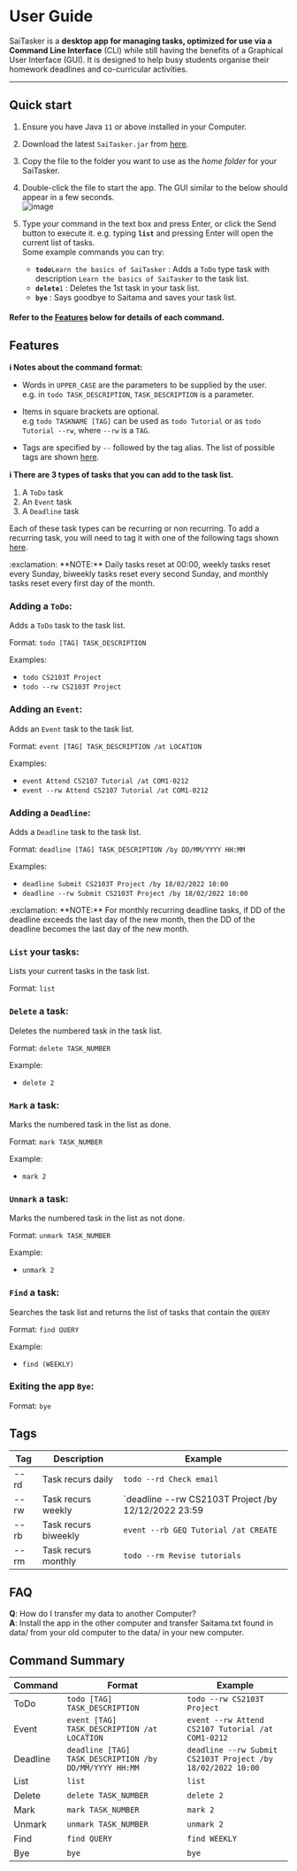 # User Guide

SaiTasker is a **desktop app for managing tasks, optimized for use via a Command Line Interface** (CLI) while still having the benefits of a Graphical User Interface (GUI). It is designed to help busy students organise their homework deadlines and co-curricular activities.

--------------------------------------------------------------------------------------------------------------------

## Quick start

1. Ensure you have Java `11` or above installed in your Computer.

2. Download the latest `SaiTasker.jar` from [here](https://github.com/tyanhan/ip/releases).

3. Copy the file to the folder you want to use as the _home folder_ for your SaiTasker.

4. Double-click the file to start the app. The GUI similar to the below should appear in a few seconds.<br>
   ![image](https://user-images.githubusercontent.com/68331979/153713851-ce5b7e94-7a33-4d90-95a8-f5d3f22f03c0.png)
   
5. Type your command in the text box and press Enter, or click the Send button to execute it. e.g. typing **`list`** and pressing Enter will open the current list of tasks.<br>
   Some example commands you can try:
   * **`todo`**`Learn the basics of SaiTasker` : Adds a `ToDo` type task with description `Learn the basics of SaiTasker` to the task list.
   * **`delete`**`1` : Deletes the 1st task in your task list.
   * **`bye`** : Says goodbye to Saitama and saves your task list.

#### Refer to the [Features](#features) below for details of each command.

## Features 

<div markdown="block" class="alert alert-info">

**:information_source: Notes about the command format:**<br>
  
* Words in `UPPER_CASE` are the parameters to be supplied by the user.<br>
  e.g. in `todo TASK_DESCRIPTION`, `TASK_DESCRIPTION` is a parameter.
  
* Items in square brackets are optional.<br>
  e.g `todo TASKNAME [TAG]` can be used as `todo Tutorial` or as `todo Tutorial --rw`, where `--rw` is a `TAG`.
  
* Tags are specified by `--` followed by the tag alias. The list of possible tags are shown [here](#tags).


**:information_source: There are 3 types of tasks that you can add to the task list.**<br>
  
  1. A `ToDo` task
  2. An `Event` task
  3. A `Deadline` task
  
Each of these task types can be recurring or non recurring. To add a recurring task, you will need to tag it with one of the following tags shown [here](#tags).

<div markdown="span" class="alert alert-warning">:exclamation: **NOTE:**
Daily tasks reset at 00:00, weekly tasks reset every Sunday, biweekly tasks reset every second Sunday, and monthly tasks reset every first day of the month. 
</div>

  
### Adding a `ToDo`:
Adds a `ToDo` task to the task list.
  
Format: `todo [TAG] TASK_DESCRIPTION`

Examples:
* `todo CS2103T Project`
* `todo --rw CS2103T Project`

### Adding an `Event`:
Adds an `Event` task to the task list.
  
Format: `event [TAG] TASK_DESCRIPTION /at LOCATION`

Examples:
* `event Attend CS2107 Tutorial /at COM1-0212`  
* `event --rw Attend CS2107 Tutorial /at COM1-0212`
  
### Adding a `Deadline`:
Adds a `Deadline` task to the task list.
  
Format: `deadline [TAG] TASK_DESCRIPTION /by DD/MM/YYYY HH:MM`

Examples:
* `deadline Submit CS2103T Project /by 18/02/2022 10:00`
* `deadline --rw Submit CS2103T Project /by 18/02/2022 10:00`

<div markdown="span" class="alert alert-warning">:exclamation: **NOTE:**
For monthly recurring deadline tasks, if DD of the deadline exceeds the last day of the new month, then the DD of the deadline becomes the last day of the new month.
</div>
  
### `List` your tasks:
Lists your current tasks in the task list.
  
Format: `list`
  
### `Delete` a task:
Deletes the numbered task in the task list.
  
Format: `delete TASK_NUMBER`
  
Example:
* `delete 2`
  
### `Mark` a task:
Marks the numbered task in the list as done.
  
Format: `mark TASK_NUMBER`
  
Example:
* `mark 2`
  
### `Unmark` a task:
Marks the numbered task in the list as not done.
  
Format: `unmark TASK_NUMBER`
  
Example:
* `unmark 2`
  
### `Find` a task:
Searches the task list and returns the list of tasks that contain the `QUERY`
  
Format: `find QUERY`
  
Example:
* `find (WEEKLY)`
  
### Exiting the app `Bye`:
Format: `bye`
  
## Tags
| Tag  | Description          | Example                                             |
|------|----------------------|-----------------------------------------------------|
| --rd | Task recurs daily    | `todo --rd Check email`                             |
| --rw | Task recurs weekly   | `deadline --rw CS2103T Project /by 12/12/2022 23:59 |
| --rb | Task recurs biweekly | `event --rb GEQ Tutorial /at CREATE`                |
| --rm | Task recurs monthly  | `todo --rm Revise tutorials`                        |

## FAQ
**Q**: How do I transfer my data to another Computer?<br>
**A**: Install the app in the other computer and transfer Saitama.txt found in data/ from your old computer to the data/ in your new computer.
   
## Command Summary
| Command  | Format                                                 | Example                                                     |
|----------|--------------------------------------------------------|-------------------------------------------------------------|
| ToDo     | `todo [TAG] TASK_DESCRIPTION`                          | `todo --rw CS2103T Project`                                 |
| Event    | `event [TAG] TASK_DESCRIPTION /at LOCATION`            | `event --rw Attend CS2107 Tutorial /at COM1-0212`           |
| Deadline | `deadline [TAG] TASK_DESCRIPTION /by DD/MM/YYYY HH:MM` | `deadline --rw Submit CS2103T Project /by 18/02/2022 10:00` |
| List     | `list`                                                 | `list`                                                      |
| Delete   | `delete TASK_NUMBER`                                   | `delete 2`                                                  |
| Mark     | `mark TASK_NUMBER`                                     | `mark 2`                                                    |
| Unmark   | `unmark TASK_NUMBER`                                   | `unmark 2`                                                  |
| Find     | `find QUERY`                                           | `find WEEKLY`                                               |
| Bye      | `bye`                                                  | `bye`                                                       |
